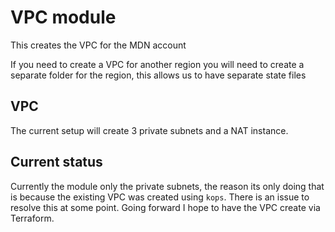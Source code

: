 # VPC module
This creates the VPC for the MDN account

If you need to create a VPC for another region you will need to create a separate folder for the region, this allows us to have separate state files

## VPC
The current setup will create 3 private subnets and a NAT instance.

## Current status
Currently the module only the private subnets, the reason its only doing that is because the existing VPC was created using `kops`. There is an issue
to resolve this at some point. Going forward I hope to have the VPC create via Terraform.
